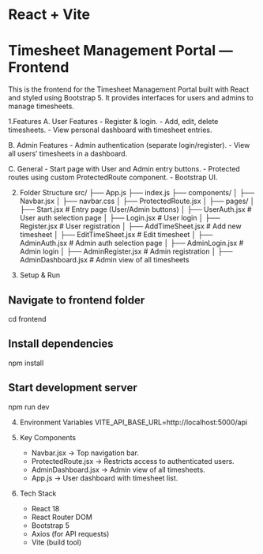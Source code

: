 # React + Vite

# Timesheet Management Portal — Frontend

This is the frontend for the Timesheet Management Portal built with React and styled using Bootstrap 5.
It provides interfaces for users and admins to manage timesheets.


1.Features
  A. User Features
      - Register & login.
      - Add, edit, delete timesheets.
      - View personal dashboard with timesheet entries.

  B. Admin Features
      - Admin authentication (separate login/register).
      - View all users’ timesheets in a dashboard.

  C. General
      - Start page with User and Admin entry buttons.
      - Protected routes using custom ProtectedRoute component.
      - Bootstrap UI.
      
2. Folder Structure
   src/
├── App.js
├── index.js
├── components/
│   ├── Navbar.jsx
│   ├── navbar.css
│   ├── ProtectedRoute.jsx
│
├── pages/
│   ├── Start.jsx             # Entry page (User/Admin buttons)
│   ├── UserAuth.jsx          # User auth selection page
│   ├── Login.jsx             # User login
│   ├── Register.jsx          # User registration
│   ├── AddTimeSheet.jsx      # Add new timesheet
│   ├── EditTimeSheet.jsx     # Edit timesheet
│   ├── AdminAuth.jsx         # Admin auth selection page
│   ├── AdminLogin.jsx        # Admin login
│   ├── AdminRegister.jsx     # Admin registration
│   ├── AdminDashboard.jsx    # Admin view of all timesheets


3. Setup & Run
## Navigate to frontend folder
cd frontend

## Install dependencies
npm install

## Start development server
npm run dev

4. Environment Variables
   VITE_API_BASE_URL=http://localhost:5000/api

5. Key Components
   - Navbar.jsx → Top navigation bar.
   - ProtectedRoute.jsx → Restricts access to authenticated users.
   - AdminDashboard.jsx → Admin view of all timesheets.
   - App.js → User dashboard with timesheet list.

6. Tech Stack
   - React 18
   - React Router DOM
   - Bootstrap 5
   - Axios (for API requests)
   - Vite (build tool)











  
